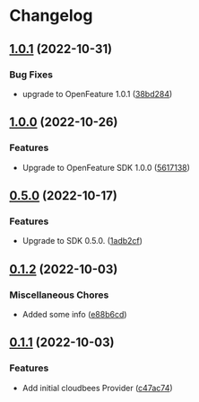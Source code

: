 # Changelog

## [1.0.1](https://github.com/rollout/cloudbees-openfeature-provider-dotnet/compare/v1.0.0...v1.0.1) (2022-10-31)


### Bug Fixes

* upgrade to OpenFeature 1.0.1 ([38bd284](https://github.com/rollout/cloudbees-openfeature-provider-dotnet/commit/38bd284a2ab52581abbd634521a285232e5f7a83))

## [1.0.0](https://github.com/rollout/cloudbees-openfeature-provider-dotnet/compare/v0.5.0...v1.0.0) (2022-10-26)


### Features

* Upgrade to OpenFeature SDK 1.0.0 ([5617138](https://github.com/rollout/cloudbees-openfeature-provider-dotnet/commit/56171380e5ebf4647679148f587b04ed5e0f10a1))

## [0.5.0](https://github.com/rollout/cloudbees-openfeature-provider-dotnet/compare/v0.1.2...v0.5.0) (2022-10-17)


### Features

* Upgrade to SDK 0.5.0. ([1adb2cf](https://github.com/rollout/cloudbees-openfeature-provider-dotnet/commit/1adb2cf4d57e47898a733c491578904b16a16b33))

## [0.1.2](https://github.com/rollout/cloudbees-openfeature-provider-dotnet/compare/v0.1.1...v0.1.2) (2022-10-03)


### Miscellaneous Chores

* Added some info ([e88b6cd](https://github.com/rollout/cloudbees-openfeature-provider-dotnet/commit/e88b6cdb622ed6c100f6fb33bf201316b3ebf70a))

## [0.1.1](https://github.com/rollout/cloudbees-openfeature-provider-dotnet/compare/v0.1.0...v0.1.1) (2022-10-03)


### Features

* Add initial cloudbees Provider ([c47ac74](https://github.com/rollout/cloudbees-openfeature-provider-dotnet/commit/c47ac744ad94e26177985a0e019ba48986aea930))
